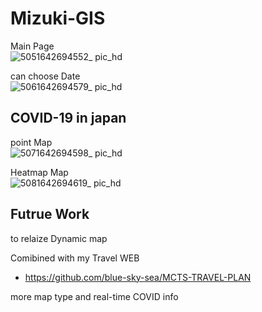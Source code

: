 # Mizuki-GIS
Main Page</br>
![5051642694552_ pic_hd](https://user-images.githubusercontent.com/26008298/151517174-cd394deb-3640-46b3-b84d-654ea23d56f0.jpg)

can choose Date</br>
![5061642694579_ pic_hd](https://user-images.githubusercontent.com/26008298/151517184-5679fc3b-4202-4cdb-a930-430fc328cf0b.jpg)


## COVID-19 in japan
point Map</br>
![5071642694598_ pic_hd](https://user-images.githubusercontent.com/26008298/151517206-5be83a76-23f9-45de-913c-0a1dea94e420.jpg)

Heatmap Map</br>
![5081642694619_ pic_hd](https://user-images.githubusercontent.com/26008298/151517214-ce12ed39-a438-4e72-a196-0febdfbbdd62.jpg)

## Futrue Work
to relaize Dynamic map  

Comibined with my Travel WEB
 -  https://github.com/blue-sky-sea/MCTS-TRAVEL-PLAN  
 
more map type and real-time COVID info
